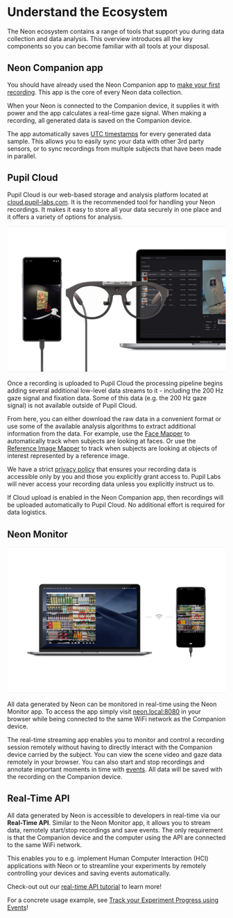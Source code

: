 # Understand the Ecosystem
The Neon ecosystem contains a range of tools that support you during data collection and data analysis. This overview introduces all the key components so you can become familiar with all tools at your disposal.

## Neon Companion app
You should have already used the Neon Companion app to [make your first recording](/getting-started/first-recording/). This app is the core of every Neon data collection.

When your Neon is connected to the Companion device, it supplies it with power and the app calculates a real-time gaze signal. When making a recording, all generated data is saved on the Companion device.

The app automatically saves [UTC timestamps](https://en.wikipedia.org/wiki/Coordinated_Universal_Time) for every generated data sample. This allows you to easily sync your data with other 3rd party sensors, or to sync recordings from multiple subjects that have been made in parallel.


## Pupil Cloud
Pupil Cloud is our web-based storage and analysis platform located at [cloud.pupil-labs.com](https://cloud.pupil-labs.com/). It is the recommended tool for handling your Neon recordings.
It makes it easy to store all your data securely in one place and it offers a variety of options for analysis.

![Pupil Cloud](./pupil_cloud.jpg)

Once a recording is uploaded to Pupil Cloud the processing pipeline begins adding several additional low-level data streams to it - including the 200 Hz gaze signal and fixation data. Some of this data (e.g. the 200 Hz gaze signal) is not available outside of Pupil Cloud.

From here, you can either download the raw data in a convenient format or use some of the available analysis algorithms to extract additional information from the data. For example, use the [Face Mapper](/pupil-cloud/enrichments/face-mapper/) to automatically track when subjects are looking at faces. Or use the [Reference Image Mapper](/pupil-cloud/enrichments/reference-image-mapper/) to track when subjects are looking at objects of interest represented by a reference image.

We have a strict [privacy policy](https://pupil-labs.com/legal/) that ensures your recording data is accessible only by you and those you explicitly grant access to. Pupil Labs will never access your recording data unless you explicitly instruct us to.

If Cloud upload is enabled in the Neon Companion app, then recordings will be uploaded automatically to Pupil Cloud. No additional effort is required for data logistics.


## Neon Monitor
  
![Neon Monitor](./pi-monitor-app.jpg)
   
All data generated by Neon can be monitored in real-time using the Neon Monitor app. To access the app simply visit [neon.local:8080](http://neon.local:8080) in your browser while being connected to the same WiFi network as the Companion device.

The real-time streaming app enables you to monitor and control a recording session remotely without having to directly interact with the Companion device carried by the subject. You can view the scene video and gaze data remotely in your browser. You can also start and stop recordings and annotate important moments in time with [events](https://docs-staging.pupil-labs.com/neon/general/events/). All data will be saved with the recording on the Companion device.

## Real-Time API
All data generated by Neon is accessible to developers in real-time via our **Real-Time API**. Similar to the Neon Monitor app, it allows you to stream data, remotely start/stop recordings and save events. The only requirement is that the Companion device and the computer using the API are connected to the same WiFi network.

This enables you to e.g. implement Human Computer Interaction (HCI) applications with Neon or to streamline your experiments by remotely controlling your devices and saving events automatically.

Check-out out our [real-time API tutorial](https://docs-staging.pupil-labs.com/neon/real-time-api/tutorials/) to learn more!

For a concrete usage example, see [Track your Experiment Progress using Events](/real-time-api/track-your-experiment-progress-using-events/)!

